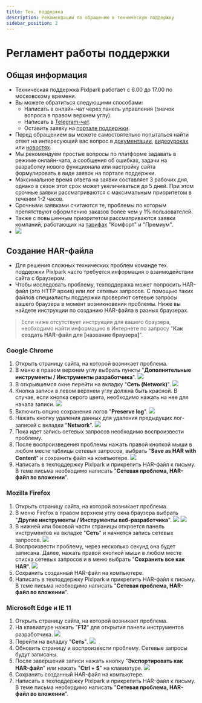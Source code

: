 ```yaml
---
title: Тех. поддержка
description: Рекомендации по обращению в техническую поддержку
sidebar_position: 2
---
```


# Регламент работы поддержки
## Общая информация
* Техническая поддержка Pixlpark работает с 6.00 до 17.00 по московскому времени.
* Вы можете обратиться следующими способами:
    + Написать в онлайн-чат через панель управления (значок вопроса в правом верхнем углу).
    + Написать в [Telegram-чат](https://t.me/PixlparkSupportBot).
    + Оставить заявку на [портале поддержки](http://support.pixlpark.ru/). 
* Перед обращением вы можете самостоятельно попытаться найти ответ на интересующий вас вопрос в [документации](https://docs.pixlpark.ru/), [видеоуроках](https://www.youtube.com/@pixlpark/videos) или [новостях](https://pixlpark.ru/news).
* Мы рекомендуем простые вопросы по платформе задавать в режиме онлайн-чата, а сообщения об ошибках, задачи на разработку нового функционала или настройку сайта формулировать в виде заявок на портале поддержки.
* Максимальное время ответа на заявки составляет 3 рабочих дня, однако в сезон этот срок может увеличиваться до 5 дней. При этом срочные заявки рассматриваются с максимальным приоритетом в течении 1-2 часов.
* Срочными заявками считаются те, проблемы по которым препятствуют оформлению заказов более чем у 1% пользователей.
* Также с повышенным приоритетом рассматриваются заявки компаний, работающих на [тарифах](https://pixlpark.ru/plans) "Комфорт" и "Премиум".
* ![](../_media/misc/admin-support.png)

## Создание HAR-файла
* Для решения сложных технических проблем команде тех. поддержки Pixlpark часто требуется информация о взаимодействии сайта с браузером.
* Чтобы исследовать проблему, техподдержка может попросить HAR-файл (это HTTP архив) или лог сетевых запросов. С помощью таких файлов специалисты поддержки проверяют сетевые запросы вашего браузера в момент возникновения проблемы. Ниже вы найдете инструкции по созданию HAR-файла в разных браузерах.
> Если ниже отсутствует инструкция для вашего браузера, необходимо найти информацию в Интернете по запросу "__Как создать HAR-файл для [название браузера]__".

### Google Chrome
1. Открыть страницу сайта, на которой возникает проблема.
2. В меню в правом верхнем углу выбрать пункты "__Дополнительные инструменты / Инструменты разработчика__".
![](../_media/misc/har_chrome-01.png)
3. В открывшемся окне перейти на вкладку "__Сеть (Network)__".
![](../_media/misc/har_chrome-02.png)
4. Кнопка записи в левом верхнем углу должна быть красной. В случае, если кнопка серого цвета, необходимо нажать на нее для начала записи.
![](../_media/misc/har_chrome-03.png)
5. Включить опцию сохранения логов "__Preserve log__".
![](../_media/misc/har_chrome-04.png)
6. Нажать кнопку удаления данных для удаления предыдущих лог-записей с вкладки "__Network__".
![](../_media/misc/har_chrome-05.png)
7. Пока идет запись сетевых запросов необходимо воспроизвести проблему.
8. После воспроизведения проблемы нажать правой кнопкой мыши в любом месте таблицы сетевых запросов, выбрать "__Save as HAR with Content__" и сохранить файл на компьютере.
![](../_media/misc/har_chrome-06.png)
9. Написать в техподдержку Pixlpark и прикрепить HAR-файл к письму. В теме письма необходимо написать "__Сетевая проблема, HAR-файл во вложении__".


### Mozilla Firefox
1. Открыть страницу сайта, на которой возникает проблема.
2. В меню Firefox в правом верхнем углу окна браузера выбрать "__Другие инструменты / Инструменты веб-разработчика__".
![](../_media/misc/har_mozilla-01.png)
![](../_media/misc/har_mozilla-02.png)
3. В нижней или боковой части страницы откроется панель инструментов на вкладке "__Сеть__" и начнется запись сетевых запросов.
![](../_media/misc/har_mozilla-03.png)
4. Воспроизвести проблему, через несколько секунд она будет записана. Далее, нажать правой кнопкой мыши в любом месте списка сетевых запросов и в меню выбрать "__Сохранить все как HAR__".
![](../_media/misc/har_mozilla-04.png)
5. Сохранить созданный HAR-файл на компьютере.
6. Написать в техподдержку Pixlpark и прикрепить HAR-файл к письму. В теме письма необходимо написать "__Сетевая проблема, HAR-файл во вложении__".

### Microsoft Edge и IE 11
1. Открыть страницу сайта, на которой возникает проблема.
2. На клавиатуре нажать "__F12__" для открытия панели инструментов разработчика.
![](../_media/misc/har_ie-01.png)
3. Перейти на вкладку "__Сеть__".
![](../_media/misc/har_ie-02.png)
4. Обновить страницу и воспроизвести проблему. Сетевые запросы будут записаны.
5. После завершения записи нажать кнопку "__Экспортировать как HAR-файл__" или нажать "__Ctrl + S__" на клавиатуре.
![](../_media/misc/har_ie-03.png)
6. Сохранить созданный HAR-файл на компьютере.
7. Написать в техподдержку Pixlpark и прикрепить HAR-файл к письму. В теме письма необходимо написать "__Сетевая проблема, HAR-файл во вложении__".